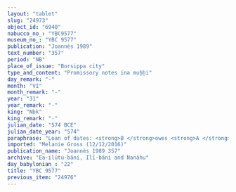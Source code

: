 ```yaml
---
layout: "tablet"
slug: "24973"
object_id: "6940"
nabucco_no_: "YBC9577"
museum_no_: "YBC 9577"
publication: "Joannès 1989"
text_number: "357"
period: "NB"
place_of_issue: "Borsippa city"
type_and_content: "Promissory notes ina muẖẖi"
day_remark: "-"
month: "VI"
month_remark: "-"
year: "31"
year_remark: "-"
king: "Nbk"
king_remark: "-"
julian_date: "574 BCE"
julian_date_year: "574"
paraphrase: "Loan of dates: <strong>B </strong>owes <strong>A </strong>4;1 kor (756 l) of dates, <em>imittu</em>-impost of the palm grove (<em>gi&scaron;immaru</em>), at a ratio of 5 measures (<em>ma&scaron;īhu</em>) for 1 kor. He will give the dates in their entirety in Ta&scaron;rīt (VII) in Borsippa. He will also give 10 loads of palm-frond ribs (<em>huṣābu</em>). 2 witnesses and the scribe.<br /> &nbsp;<br /> <strong>A</strong> = Lūṣi-ana-nūr-Marduk/Nab&ucirc;-mukīn-zēri//Ilī-bāni; <strong>B</strong> = [&hellip;]/&Scaron;ulāya//Kalbāya; Scribe = Erība-Nab&ucirc;/Aplāya//Ilī-bāni<br /> &nbsp;<br /> &nbsp;"
imported: "Melanie Gross (12/12/2016)"
publication_name: "Joannès 1989 357"
archive: "Ea-ilūtu-bāni, Ilī-bāni and Nanāhu"
day_babylonian_: "22"
title: "YBC 9577"
previous_item: "24976"
---
```

